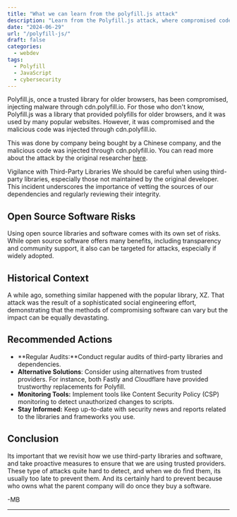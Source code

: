 ```yaml
---
title: "What we can learn from the polyfill.js attack" 
description: "Learn from the Polyfill.js attack, where compromised code injected malware into popular websites && what we can learn from this attack" 
date: "2024-06-29"
url: "/polyfill-js/"
draft: false
categories:
  - webdev
tags:
  - Polyfill
  - JavaScript
  - cybersecurity
---
```


Polyfill.js, once a trusted library for older browsers, has been compromised, injecting malware through cdn.polyfill.io. For those who don't know, Polyfill.js was a library that provided polyfills for older browsers, and it was used by many popular websites. However, it was compromised and the malicious code was injected through cdn.polyfill.io. 

This was done by company being bought by a Chinese company, and the malicious code was injected through cdn.polyfill.io. You can read more about the attack by the original researcher [here](https://sansec.io/research/polyfill-supply-chain-attack).

Vigilance with Third-Party Libraries
We should be careful when using third-party libraries, especially those not maintained by the original developer. This incident underscores the importance of vetting the sources of our dependencies and regularly reviewing their integrity.

## Open Source Software Risks
Using open source libraries and software comes with its own set of risks. While open source software offers many benefits, including transparency and community support, it also can be targeted for attacks, especially if widely adopted.

## Historical Context
A while ago, something similar happened with the popular library, XZ. That attack was the result of a sophisticated social engineering effort, demonstrating that the methods of compromising software can vary but the impact can be equally devastating.

## Recommended Actions
- **Regular Audits:**Conduct regular audits of third-party libraries and dependencies. 
- **Alternative Solutions**: Consider using alternatives from trusted providers. For instance, both Fastly and Cloudflare have provided trustworthy replacements for Polyfill.
- **Monitoring Tools:** Implement tools like Content Security Policy (CSP) monitoring to detect unauthorized changes to scripts.
- **Stay Informed:** Keep up-to-date with security news and reports related to the libraries and frameworks you use.

## Conclusion
Its important that we revisit how we use third-party libraries and software, and take proactive measures to ensure that we are using trusted providers. These type of attacks quite hard to detect, and when we do find them, its usually too late to prevent them. And its certainly hard to prevent because who owns what the parent company will do once they buy a software. 


-MB 

---
